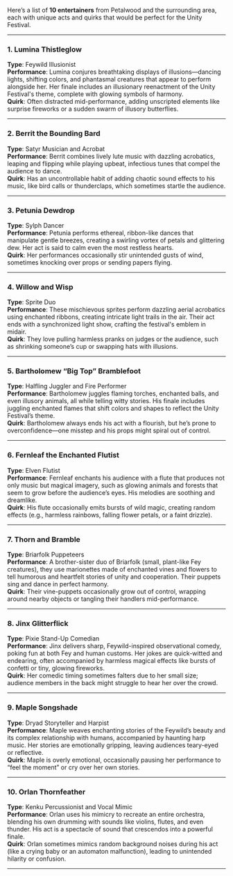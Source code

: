 Here’s a list of **10 entertainers** from Petalwood and the surrounding area, each with unique acts and quirks that would be perfect for the Unity Festival.

---

### **1. Lumina Thistleglow**

**Type**: Feywild Illusionist  
**Performance**: Lumina conjures breathtaking displays of illusions—dancing lights, shifting colors, and phantasmal creatures that appear to perform alongside her. Her finale includes an illusionary reenactment of the Unity Festival's theme, complete with glowing symbols of harmony.  
**Quirk**: Often distracted mid-performance, adding unscripted elements like surprise fireworks or a sudden swarm of illusory butterflies.

---

### **2. Berrit the Bounding Bard**

**Type**: Satyr Musician and Acrobat  
**Performance**: Berrit combines lively lute music with dazzling acrobatics, leaping and flipping while playing upbeat, infectious tunes that compel the audience to dance.  
**Quirk**: Has an uncontrollable habit of adding chaotic sound effects to his music, like bird calls or thunderclaps, which sometimes startle the audience.

---

### **3. Petunia Dewdrop**

**Type**: Sylph Dancer  
**Performance**: Petunia performs ethereal, ribbon-like dances that manipulate gentle breezes, creating a swirling vortex of petals and glittering dew. Her act is said to calm even the most restless hearts.  
**Quirk**: Her performances occasionally stir unintended gusts of wind, sometimes knocking over props or sending papers flying.

---

### **4. Willow and Wisp**

**Type**: Sprite Duo  
**Performance**: These mischievous sprites perform dazzling aerial acrobatics using enchanted ribbons, creating intricate light trails in the air. Their act ends with a synchronized light show, crafting the festival's emblem in midair.  
**Quirk**: They love pulling harmless pranks on judges or the audience, such as shrinking someone’s cup or swapping hats with illusions.

---

### **5. Bartholomew “Big Top” Bramblefoot**

**Type**: Halfling Juggler and Fire Performer  
**Performance**: Bartholomew juggles flaming torches, enchanted balls, and even illusory animals, all while telling witty stories. His finale includes juggling enchanted flames that shift colors and shapes to reflect the Unity Festival’s theme.  
**Quirk**: Bartholomew always ends his act with a flourish, but he’s prone to overconfidence—one misstep and his props might spiral out of control.

---

### **6. Fernleaf the Enchanted Flutist**

**Type**: Elven Flutist  
**Performance**: Fernleaf enchants his audience with a flute that produces not only music but magical imagery, such as glowing animals and forests that seem to grow before the audience’s eyes. His melodies are soothing and dreamlike.  
**Quirk**: His flute occasionally emits bursts of wild magic, creating random effects (e.g., harmless rainbows, falling flower petals, or a faint drizzle).

---

### **7. Thorn and Bramble**

**Type**: Briarfolk Puppeteers  
**Performance**: A brother-sister duo of Briarfolk (small, plant-like Fey creatures), they use marionettes made of enchanted vines and flowers to tell humorous and heartfelt stories of unity and cooperation. Their puppets sing and dance in perfect harmony.  
**Quirk**: Their vine-puppets occasionally grow out of control, wrapping around nearby objects or tangling their handlers mid-performance.

---

### **8. Jinx Glitterflick**

**Type**: Pixie Stand-Up Comedian  
**Performance**: Jinx delivers sharp, Feywild-inspired observational comedy, poking fun at both Fey and human customs. Her jokes are quick-witted and endearing, often accompanied by harmless magical effects like bursts of confetti or tiny, glowing fireworks.  
**Quirk**: Her comedic timing sometimes falters due to her small size; audience members in the back might struggle to hear her over the crowd.

---

### **9. Maple Songshade**

**Type**: Dryad Storyteller and Harpist  
**Performance**: Maple weaves enchanting stories of the Feywild’s beauty and its complex relationship with humans, accompanied by haunting harp music. Her stories are emotionally gripping, leaving audiences teary-eyed or reflective.  
**Quirk**: Maple is overly emotional, occasionally pausing her performance to “feel the moment” or cry over her own stories.

---

### **10. Orlan Thornfeather**

**Type**: Kenku Percussionist and Vocal Mimic  
**Performance**: Orlan uses his mimicry to recreate an entire orchestra, blending his own drumming with sounds like violins, flutes, and even thunder. His act is a spectacle of sound that crescendos into a powerful finale.  
**Quirk**: Orlan sometimes mimics random background noises during his act (like a crying baby or an automaton malfunction), leading to unintended hilarity or confusion.

---
